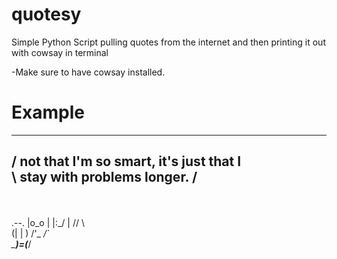 quotesy
=======

Simple Python Script pulling quotes from the internet and then printing it out with cowsay in terminal

-Make sure to have cowsay installed.

Example
=======

 _________________________________________ 
/ not that I'm so smart, it's just that I \
\ stay with problems longer.              /
 ----------------------------------------- 
   \
    \
        .--.
       |o_o |
       |:_/ |
      //   \ \
     (|     | )
    /'\_   _/`\
    \___)=(___/


